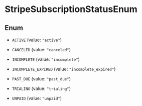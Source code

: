 

# StripeSubscriptionStatusEnum

## Enum


* `ACTIVE` (value: `"active"`)

* `CANCELED` (value: `"canceled"`)

* `INCOMPLETE` (value: `"incomplete"`)

* `INCOMPLETE_EXPIRED` (value: `"incomplete_expired"`)

* `PAST_DUE` (value: `"past_due"`)

* `TRIALING` (value: `"trialing"`)

* `UNPAID` (value: `"unpaid"`)



